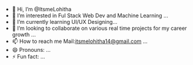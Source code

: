 - 👋 Hi, I’m @ItsmeLohitha
- 👀 I’m interested in  Ful Stack Web Dev and Machine Learning ...
- 🌱 I’m currently learning  UI/UX Designing...
- 💞️ I’m looking to collaborate on various real time projects for my career growth ...
- 📫 How to reach me Mail:itsmelohitha14@gmail.com ...
- 😄 Pronouns: ...
- ⚡ Fun fact: ...

<!---
ItsmeLohitha14/ItsmeLohitha14 is a ✨ special ✨ repository because its `README.md` (this file) appears on your GitHub profile.
You can click the Preview link to take a look at your changes.
--->
